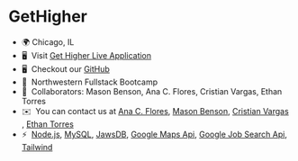 # GetHigher
*   🌍 Chicago, IL
*   🖥️  Visit  [Get Higher Live Application](https://get-higher.herokuapp.com)
*   🖥️  Checkout our [GitHub](https://github.com/anacecyflores1/GetHigher)
*   🧠  Northwestern Fullstack Bootcamp
*   🤝  Collaborators: Mason Benson, Ana C. Flores, Cristian Vargas, Ethan Torres
*   ✉️  You can contact us at [Ana C. Flores](mailto:anacecyflores1@gmail.com), [Mason Benson](mailto:mbenson025@gmail.com), [Cristian Vargas ](mailto:cristian.v0223@gmail.com), [Ethan Torres](mailto:ethantor12@gmail.com)
*   ⚡  [Node.js](https://nodejs.org/en/), [MySQL](https://www.mysql.com/), [JawsDB](https://www.jawsdb.com/), [Google Maps Api](https://developers.google.com/maps), [Google Job Search Api](https://rapidapi.com/letscrape-6bRBa3QguO5/api/google-jobs-search/), [Tailwind](https://tailwindcss.com/)
